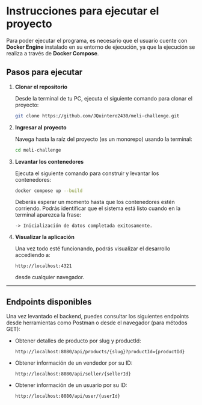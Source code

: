 # Instrucciones para ejecutar el proyecto

Para poder ejecutar el programa, es necesario que el usuario cuente con **Docker Engine** instalado en su entorno de ejecución, ya que la ejecución se realiza a través de **Docker Compose**.

## Pasos para ejecutar

1. **Clonar el repositorio**

   Desde la terminal de tu PC, ejecuta el siguiente comando para clonar el proyecto:

   ```bash
   git clone https://github.com/JQuintero2430/meli-challenge.git
   ```

2. **Ingresar al proyecto**

   Navega hasta la raíz del proyecto (es un monorepo) usando la terminal:

   ```bash
   cd meli-challenge
   ```

3. **Levantar los contenedores**

   Ejecuta el siguiente comando para construir y levantar los contenedores:

   ```bash
   docker compose up --build
   ```

   Deberás esperar un momento hasta que los contenedores estén corriendo. Podrás identificar que el sistema está listo cuando en la terminal aparezca la frase:

   ```
   -> Inicialización de datos completada exitosamente.
   ```

4. **Visualizar la aplicación**

   Una vez todo esté funcionando, podrás visualizar el desarrollo accediendo a:

   ```
   http://localhost:4321
   ```

   desde cualquier navegador.

---

## Endpoints disponibles

Una vez levantado el backend, puedes consultar los siguientes endpoints desde herramientas como Postman o desde el navegador (para métodos GET):

* Obtener detalles de producto por slug y productId:

  ```
  http://localhost:8080/api/products/{slug}?productId={productId}
  ```

* Obtener información de un vendedor por su ID:

  ```
  http://localhost:8080/api/seller/{sellerId}
  ```

* Obtener información de un usuario por su ID:

  ```
  http://localhost:8080/api/user/{userId}
  ```
